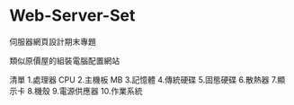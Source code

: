 # Web-Server-Set

伺服器網頁設計期末專題

類似原價屋的組裝電腦配置網站


清單
1.處理器 CPU
2.主機板 MB
3.記憶體
4.傳統硬碟
5.固態硬碟
6.散熱器
7.顯示卡
8.機殼
9.電源供應器
10.作業系統
